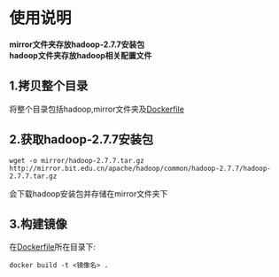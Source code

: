 ﻿# 使用说明

**mirror文件夹存放hadoop-2.7.7安装包  
hadoop文件夹存放hadoop相关配置文件**

## 1.拷贝整个目录
将整个目录包括hadoop,mirror文件夹及[Dockerfile](./Dockerfile)

## 2.获取hadoop-2.7.7安装包    
```
wget -o mirror/hadoop-2.7.7.tar.gz http://mirror.bit.edu.cn/apache/hadoop/common/hadoop-2.7.7/hadoop-2.7.7.tar.gz
```   
会下载hadoop安装包并存储在mirror文件夹下

## 3.构建镜像
在[Dockerfile](./Dockerfile)所在目录下:  
```
docker build -t <镜像名> .
```




